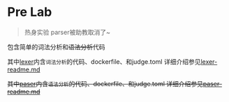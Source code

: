 # Pre Lab
> 热身实验
> parser被助教取消了~

包含简单的词法分析和~~语法分析~~代码

其中[lexer](./lexer/)内含`词法分析`的代码、dockerfile、和judge.toml
详细介绍参见[lexer-readme.md](./lexer/README.md)

~~其中[paser](./paser/)内含`语法分析`的代码、dockerfile、和judge.toml
详细介绍参见[paser-readme.md](./paser/readme.md)~~